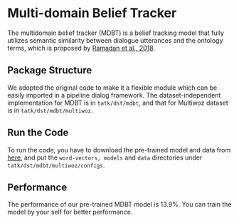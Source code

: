 # Multi-domain Belief Tracker
The multidomain belief tracker (MDBT) is a belief tracking model that
fully utilizes semantic similarity between dialogue utterances and the
ontology terms, which is proposed by [Ramadan et al., 2018](https://www.aclweb.org/anthology/P18-2069).

## Package Structure
We adopted the original code to make it a flexible module which can be
easily imported in a pipeline dialog framework. The dataset-independent
implementation for MDBT is in ```tatk/dst/mdbt```, and that for Multiwoz
dataset is in ```tatk/dst/mdbt/multiwoz```.

## Run the Code
To run the code, you have to download the pre-trained model and data
from [here](https://drive.google.com/open?id=1k6wbabIlYju7kR0Zr4aVXwE_fsGBOtdw),
and put the ```word-vectors, models``` and ```data``` directories under
```tatk/dst/mdbt/multiwoz/configs```.

## Performance
The performance of our pre-trained MDBT model is 13.9%. 
You can train the model by your self for better performance.